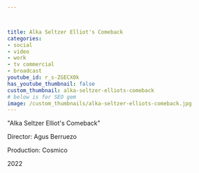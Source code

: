 ```yaml
---



title: Alka Seltzer Elliot's Comeback
categories:
- social
- video
- work
- tv commercial
- broadcast
youtube_id: r_s-ZGECX0k
has_youtube_thumbnail: false
custom_thumbnail: alka-seltzer-elliots-comeback
# below is for SEO gem
image: /custom_thumbnails/alka-seltzer-elliots-comeback.jpg
---
```

"Alka Seltzer Elliot's Comeback"

Director: Agus Berruezo

Production: Cosmico

2022